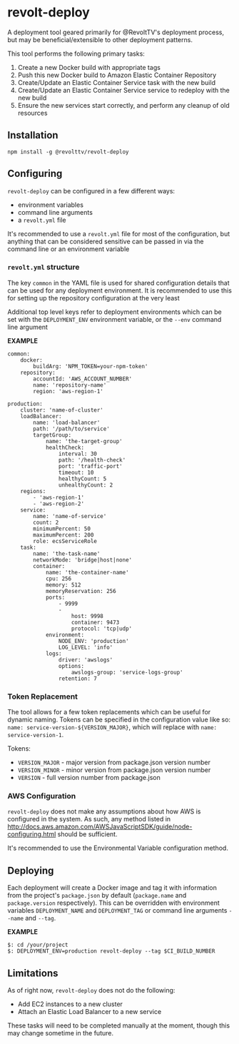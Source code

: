 # revolt-deploy

A deployment tool geared primarily for @RevoltTV's deployment process, but may
be beneficial/extensible to other deployment patterns.

This tool performs the following primary tasks:

1. Create a new Docker build with appropriate tags
2. Push this new Docker build to Amazon Elastic Container Repository
3. Create/Update an Elastic Container Service task with the new build
4. Create/Update an Elastic Container Service service to redeploy with the new build
5. Ensure the new services start correctly, and perform any cleanup of old resources

## Installation

```
npm install -g @revolttv/revolt-deploy
```

## Configuring

`revolt-deploy` can be configured in a few different ways:

* environment variables
* command line arguments
* a `revolt.yml` file

It's recommended to use a `revolt.yml` file for most of the configuration, but
anything that can be considered sensitive can be passed in via the command line
or an environment variable

### `revolt.yml` structure

The key `common` in the YAML file is used for shared configuration details that
can be used for any deployment environment. It is recommended to use this for
setting up the repository configuration at the very least

Additional top level keys refer to deployment environments which can be set with
the `DEPLOYMENT_ENV` environment variable, or the `--env` command line argument

**EXAMPLE**

```
common:
    docker:
        buildArg: 'NPM_TOKEN=your-npm-token'
    repository:
        accountId: 'AWS_ACCOUNT_NUMBER'
        name: 'repository-name'
        region: 'aws-region-1'

production:
    cluster: 'name-of-cluster'
    loadBalancer:
        name: 'load-balancer'
        path: '/path/to/service'
        targetGroup:
            name: 'the-target-group'
            healthCheck:
                interval: 30
                path: '/health-check'
                port: 'traffic-port'
                timeout: 10
                healthyCount: 5
                unhealthyCount: 2
    regions:
        - 'aws-region-1'
        - 'aws-region-2'
    service:
        name: 'name-of-service'
        count: 2
        minimumPercent: 50
        maximumPercent: 200
        role: ecsServiceRole
    task:
        name: 'the-task-name'
        networkMode: 'bridge|host|none'
        container:
            name: 'the-container-name'
            cpu: 256
            memory: 512
            memoryReservation: 256
            ports:
                - 9999
                -
                    host: 9998
                    container: 9473
                    protocol: 'tcp|udp'
            environment:
                NODE_ENV: 'production'
                LOG_LEVEL: 'info'
            logs:
                driver: 'awslogs'
                options:
                    awslogs-group: 'service-logs-group'
                retention: 7
```

### Token Replacement

The tool allows for a few token replacements which can be useful for dynamic naming. Tokens can be specified in the
configuration value like so: `name: service-version-${VERSION_MAJOR}`, which will replace with `name: service-version-1`.

Tokens:

* `VERSION_MAJOR` - major version from package.json version number
* `VERSION_MINOR` - minor version from package.json version number
* `VERSION`       - full version number from package.json

### AWS Configuration

`revolt-deploy` does not make any assumptions about how AWS is configured in the system. As such, any method listed
in http://docs.aws.amazon.com/AWSJavaScriptSDK/guide/node-configuring.html should be sufficient.

It's recommended to use the Environmental Variable configuration method.

## Deploying

Each deployment will create a Docker image and tag it with information from the
project's `package.json` by default (`package.name` and `package.version`
respectively). This can be overridden with environment variables `DEPLOYMENT_NAME`
and `DEPLOYMENT_TAG` or command line arguments `--name` and `--tag`.

**EXAMPLE**

```
$: cd /your/project
$: DEPLOYMENT_ENV=production revolt-deploy --tag $CI_BUILD_NUMBER
```

## Limitations

As of right now, `revolt-deploy` does not do the following:

* Add EC2 instances to a new cluster
* Attach an Elastic Load Balancer to a new service

These tasks will need to be completed manually at the moment, though this may change sometime in the future.
